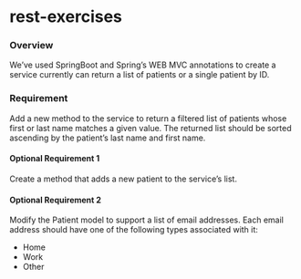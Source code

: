 # rest-exercises
### Overview
We’ve used SpringBoot and Spring’s WEB MVC annotations to create a service currently can return a list of patients or a
single patient by ID.

### Requirement
Add a new method to the service to return a filtered list of patients whose first or last name matches a given value.
The returned list should be sorted ascending by the patient’s last name and first name.

#### Optional Requirement 1
Create a method that adds a new patient to the service’s list.

#### Optional Requirement 2
Modify the Patient model to support a list of email addresses.  Each email address should have one of the following types
associated with it:
- Home
- Work
- Other

